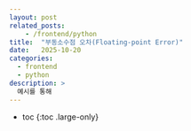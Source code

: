 ```yaml
---
layout: post
related_posts:
    - /frontend/python
title:  "부동소수점 오차(Floating-point Error)"
date:   2025-10-20
categories:
  - frontend
  - python
description: >
  예시를 통해 
---
```

* toc
{:toc .large-only}
